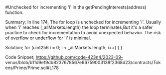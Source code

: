 #Unchecked for incrementing 'i' in the getPendingInterests(address) function.

 Summary;
 In line 174, The for loop is unchecked for incrementing 'i'. Usually when 'i' reaches (_allMarkets.length) the 
 loop terminates,But it's a safer practice to check for incrementation to avoid unexpected behavior. The risk of 
 overflow or underflow for 'i' is minimal.

 Solution;
 for (uint256 i = 0; i < _allMarkets.length; i++) {
 }

 Code Snippet;
 https://github.com/code-423n4/2023-09- 
 venus/blob/b11d9ef9db8237678567e66759003138f2368d23/contracts/Tokens/Prime/Prime.sol#L178

